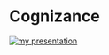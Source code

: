 # Cognizance

[![my presentation](https://res.cloudinary.com/marcomontalbano/image/upload/v1646155868/video_to_markdown/images/youtube--ylywUpjFcPY-c05b58ac6eb4c4700831b2b3070cd403.jpg)](https://www.youtube.com/watch?v=ylywUpjFcPY "my presentation")
